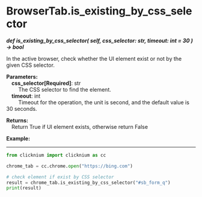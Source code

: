 
# BrowserTab.is_existing_by_css_selector
***def is_existing_by_css_selector(
        self,
        css_selector: str,
        timeout: int = 30
    ) -> bool***  

In the active browser, check whether the UI element exist or not by the given CSS selector.

**Parameters:**  
    &emsp;**css_selector[Required]**: str     
        &emsp;&emsp; The CSS selector to find the element.  
    &emsp;**timeout**: int  
        &emsp;&emsp; Timeout for the operation, the unit is second, and the default value is 30 seconds.   

**Returns:**  
    &emsp;Return True if UI element exists, otherwise return False

**Example:**
***
```python
from clicknium import clicknium as cc

chrome_tab = cc.chrome.open("https://bing.com")

# check element if exist by CSS selector
result = chrome_tab.is_existing_by_css_selector("#sb_form_q")
print(result)

```